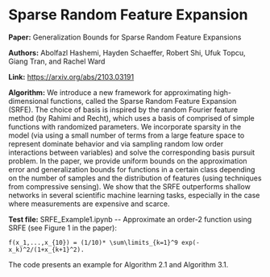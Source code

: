 # Sparse Random Feature Expansion
**Paper:** Generalization Bounds for Sparse Random Feature Expansions

**Authors:** Abolfazl Hashemi, Hayden Schaeffer, Robert Shi, Ufuk Topcu, Giang Tran, and Rachel Ward

**Link:** https://arxiv.org/abs/2103.03191

**Algorithm:** We introduce a new framework for approximating high-dimensional functions, called the Sparse Random Feature Expansion (SRFE). The choice of basis is inspired by the random Fourier feature method (by Rahimi and Recht), which uses a basis of comprised of simple functions with randomized parameters. We incorporate sparsity in the model (via using a small number of terms from a large feature space to represent dominate behavior and via sampling random low order interactions between variables) and solve the corresponding basis pursuit problem. In the paper, we provide uniform bounds on the approximation error and generalization bounds for functions in a certain class depending on the number of samples and the distribution of features (using techniques from compressive sensing). We show that the SRFE outperforms shallow networks in several scientific machine learning tasks, especially in the case where measurements are expensive and scarce.

**Test file:** 
SRFE_Example1.ipynb -- Approximate an order-2 function using SRFE (see Figure 1 in the paper): 

  `f(x_1,...,x_{10}) = (1/10)* \sum\limits_{k=1}^9 exp(-x_k)^2/(1+x_{k+1}^2).`
  
  The code presents an example for Algorithm 2.1 and Algorithm 3.1.
  
